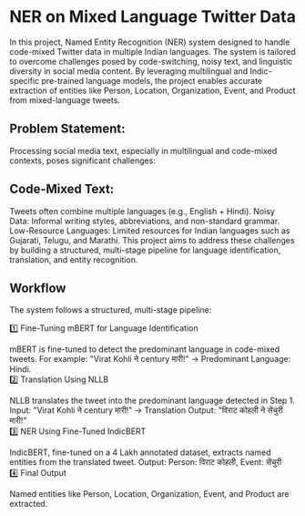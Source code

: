 <h1>NER on Mixed Language Twitter Data</h1>
In this project, Named Entity Recognition (NER) system designed to handle code-mixed Twitter data in multiple Indian languages. The system is tailored to overcome challenges posed by code-switching, noisy text, and linguistic diversity in social media content.
By leveraging multilingual and Indic-specific pre-trained language models, the project enables accurate extraction of entities like Person, Location, Organization, Event, and Product from mixed-language tweets.

<h2>Problem Statement:</h2>
Processing social media text, especially in multilingual and code-mixed contexts, poses significant challenges:

<h2>Code-Mixed Text:</h2>
Tweets often combine multiple languages (e.g., English + Hindi).
Noisy Data: Informal writing styles, abbreviations, and non-standard grammar.
Low-Resource Languages: Limited resources for Indian languages such as Gujarati, Telugu, and Marathi.
This project aims to address these challenges by building a structured, multi-stage pipeline for language identification, translation, and entity recognition.

<h2>Workflow</h2>
The system follows a structured, multi-stage pipeline:

1️⃣ Fine-Tuning mBERT for Language Identification

mBERT is fine-tuned to detect the predominant language in code-mixed tweets.
For example: "Virat Kohli ने century मारी!" → Predominant Language: Hindi.<br>
2️⃣ Translation Using NLLB

NLLB translates the tweet into the predominant language detected in Step 1.
Input: "Virat Kohli ने century मारी!" → Translation Output: "विराट कोहली ने सेंचुरी मारी!"<br>
3️⃣ NER Using Fine-Tuned IndicBERT

IndicBERT, fine-tuned on a 4 Lakh annotated dataset, extracts named entities from the translated tweet.
Output: Person: विराट कोहली, Event: सेंचुरी<br>
4️⃣ Final Output

Named entities like Person, Location, Organization, Event, and Product are extracted.
